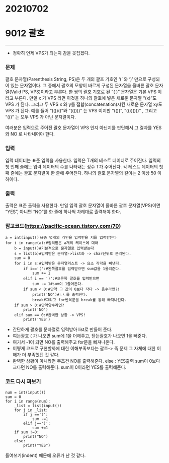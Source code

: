 # 20210702
# 9012 괄호
----------------------------------------------------------------
- 정확히 언제 VPS가 되는지 감을 못잡겠다.
### 문제
괄호 문자열(Parenthesis String, PS)은 두 개의 괄호 기호인 ‘(’ 와 ‘)’ 만으로 구성되어 있는 문자열이다. 그 중에서 괄호의 모양이 바르게 구성된 문자열을 올바른 괄호 문자열(Valid PS, VPS)이라고 부른다. 한 쌍의 괄호 기호로 된 “( )” 문자열은 기본 VPS 이라고 부른다. 만일 x 가 VPS 라면 이것을 하나의 괄호에 넣은 새로운 문자열 “(x)”도 VPS 가 된다. 그리고 두 VPS x 와 y를 접합(concatenation)시킨 새로운 문자열 xy도 VPS 가 된다. 예를 들어 “(())()”와 “((()))” 는 VPS 이지만 “(()(”, “(())()))” , 그리고 “(()” 는 모두 VPS 가 아닌 문자열이다. 

여러분은 입력으로 주어진 괄호 문자열이 VPS 인지 아닌지를 판단해서 그 결과를 YES 와 NO 로 나타내어야 한다. 
### 입력
입력 데이터는 표준 입력을 사용한다. 입력은 T개의 테스트 데이터로 주어진다. 입력의 첫 번째 줄에는 입력 데이터의 수를 나타내는 정수 T가 주어진다. 각 테스트 데이터의 첫째 줄에는 괄호 문자열이 한 줄에 주어진다. 하나의 괄호 문자열의 길이는 2 이상 50 이하이다. 
### 출력
출력은 표준 출력을 사용한다. 만일 입력 괄호 문자열이 올바른 괄호 문자열(VPS)이면 “YES”, 아니면 “NO”를 한 줄에 하나씩 차례대로 출력해야 한다. 

### 참고코드(https://pacific-ocean.tistory.com/70)
```
a = int(input())#총 몇개의 라인을 입력받을 지를 입력받는다 
for i in range(a):#입력받은 a개의 케이스에 대해
    b = input()#기본적으로 문자열로 입력받는다
    s = list(b)#입력받은 문자열->list화 -> char단위로 분리된다. 
    sum = 0
    for i in s:#입력받은 문자열리스트 -> 요소 각각을 빼낸다.
        if i=='(':#왼쪽괄호를 입력받으면 sum값을 1올려준다. 
            sum += 1
        elif i == ')':#오른쪽 괄호를 입력받으면
            sum -= 1#sum이 1줄어든다.
        if sum < 0:#만약 그 값이 0보다 작다 -> 음수라면?!
            print('NO')#ㄴㄴ를 출력한다.
            break#그리고 for반복문을 break를 통해 빠져나간다.
    if sum > 0:#만약양수라면?
        print('NO')
    elif sum == 0:#완벽한 상황 -> VPS!
        print('YES')
```
- 간단하게 괄호를 문자열로 입력받아 list로 만들어 준다.
- 여는괄호 ( 가 나오면 sum에 1을 더해주고, 닫는괄호가 나오면 1을 빼준다.
- 여기서 -1이 되면 NO를 출력해주고 for문을 빠져나온다.
- 어떻게 코드로 구현할까에 대한 이해부족보다는 괄호-> 즉 문제 그 자체에 대한 이해가 더 부족했던 것 같다. 
- 완벽한 상황이 아니라면 무조건 NO를 출력해준다. else : YES출력
sum이 0보다 크다면 NO를 출력해준다.
sum이 0이라면 YES를 출력해준다.
### 코드 다시 짜보기
```
num = int(input())
sum = 0
for i in range(num):
    _list = list(input())
    for j in _list:
        if j =='(':
            sum -=1
        elif j==')':
            sum +=1
    if sum !=0:
        print("NO")
    else:
        print("YES")
```
들여쓰기(indent) 때문에 오류가 난 것 같다.
        
